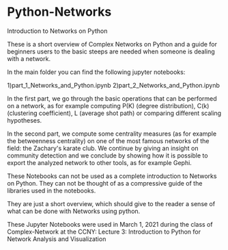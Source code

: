 # Python-Networks
Introduction to Networks on Python

These is a short overview of Complex Networks on Python and a guide for 
beginners users to the basic steeps are needed when someone is dealing
with a network. 

In the main folder you can find the following jupyter notebooks:

1)part_1_Networks_and_Python.ipynb
2)part_2_Networks_and_Python.ipynb

In the first part, we go through the basic operations that can be performed on a network,
as for example computing P(K) (degree distribution), C(k) (clustering coefficient),
L (average shot path) or comparing different scaling hypotheses.

In the second part, we compute some centrality measures (as for example the betweenness centrality)
on one of the most famous networks of the field: the Zachary's karate club. 
We  continue by giving an insight on community detection and we conclude by showing how
it is possible to export the analyzed network to other tools, as for example Gephi.


These Notebooks can not be used as a complete introduction to Networks on Python.
They can not be thought of as a compressive guide of the libraries used in the notebooks.

They are just a short overview, which should give to the reader a sense of what
can be done with Networks using python.

These Jupyter Notebooks were used in March 1, 2021 during the class of Complex-Network at the CCNY:
Lecture 3: Introduction to Python for Network Analysis and Visualization

